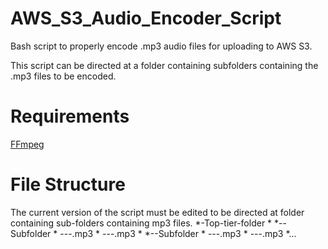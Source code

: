 # AWS_S3_Audio_Encoder_Script
Bash script to properly encode .mp3 audio files for uploading to AWS S3.

This script can be directed at a folder containing subfolders containing the .mp3 files to be encoded.


<h1>Requirements</h1>
<a href="https://www.ffmpeg.org/">FFmpeg</a>

<h1>File Structure</h1>
The current version of the script must be edited to be directed at folder containing sub-folders containing mp3 files.
*-Top-tier-folder
*
*--Subfolder
*    ---.mp3
*    ---.mp3
*
*--Subfolder
*    ---.mp3
*    ---.mp3
*...
